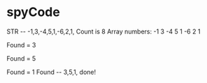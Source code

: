 # spyCode
STR -- -1,3,-4,5,1,-6,2,1,
Count is 8
Array numbers:
-1 3 -4 5 1 -6 2 1


Found = 3

Found = 5

Found = 1
Found -- 3,5,1,
done!

